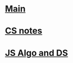 # [Main](README.md)

# [CS notes](https://walkccc.github.io/CS/JavaScript)

# [JS Algo and DS](https://github.com/trekhleb/javascript-algorithms)
